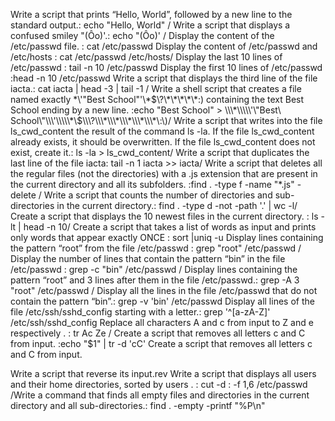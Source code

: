 Write a script that prints “Hello, World”, followed by a new line to the standard output.: echo "Hello, World" / Write a script that displays a confused smiley "(Ôo)'.: echo \"\(Ôo\)\' / Display the content of the /etc/passwd file. : cat /etc/passwd
Display the content of /etc/passwd and /etc/hosts : cat /etc/passwd /etc/hosts/ Display the last 10 lines of /etc/passwd : tail -n 10 /etc/passwd 
Display the first 10 lines of /etc/passwd :head -n 10 /etc/passwd
Write a script that displays the third line of the file iacta.: cat iacta | head -3 | tail -1 / Write a shell script that creates a file named exactly \*\\'"Best School"\'\\*$\?\*\*\*\*\*:) containing the text Best School ending by a new line. :echo "Best School" > \\\*\\\\\'\"Best\ School\"\\\'\\\\\*\$\\\?\\\*\\\*\\\*\\\*\\\*\:\)/ Write a script that writes into the file ls_cwd_content the result of the command ls -la. If the file ls_cwd_content already exists, it should be overwritten. If the file ls_cwd_content does not exist, create it.: ls -la > ls_cwd_content/ Write a script that duplicates the last line of the file iacta: tail -n 1 iacta >> iacta/ Write a script that deletes all the regular files (not the directories) with a .js extension that are present in the current directory and all its subfolders. :find . -type f -name "*.js" -delete / Write a script that counts the number of directories and sub-directories in the current directory.: find . -type d -not -path '.' | wc -l/ Create a script that displays the 10 newest files in the current directory.
: ls -lt | head -n 10/ Create a script that takes a list of words as input and prints only words that appear exactly ONCE : sort |uniq -u
Display lines containing the pattern “root” from the file /etc/passwd : grep "root" /etc/passwd / Display the number of lines that contain the pattern “bin” in the file /etc/passwd : grep -c "bin" /etc/passwd / Display lines containing the pattern “root” and 3 lines after them in the file /etc/passwd.: grep -A 3 "root" /etc/passwd / Display all the lines in the file /etc/passwd that do not contain the pattern “bin”.: grep -v 'bin' /etc/passwd
Display all lines of the file /etc/ssh/sshd_config starting with a letter.: grep '^[a-zA-Z]' /etc/ssh/sshd_config
Replace all characters A and c from input to Z and e respectively . : tr Ac Ze / Create a script that removes all letters c and C from input. :echo "$1" | tr -d 'cC'
Create a script that removes all letters c and C from input.

Write a script that reverse its input.rev
Write a script that displays all users and their home directories, sorted by users . : cut -d : -f 1,6 /etc/passwd /Write a command that finds all empty files and directories in the current directory and all sub-directories.: find . -empty -printf "%P\n"


 
